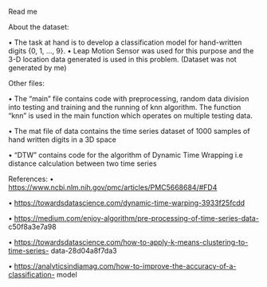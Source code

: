 
Read me 

About the dataset:

• The task at hand is to develop a classification model for hand-written digits {0, 1, ..., 9}.
• Leap Motion Sensor was used for this purpose and the 3-D location data generated
is used in this problem. (Dataset was not generated by me)

Other files:

•	The “main” file contains code with preprocessing, random data division into testing and training and the running of knn algorithm. The function “knn” is used in the main function which operates on multiple testing data.

•	The mat file of data contains the time series dataset of 1000 samples of hand written digits in a 3D space

•	“DTW” contains code for the algorithm of Dynamic Time Wrapping i.e distance calculation between two time series 

References:
• https://www.ncbi.nlm.nih.gov/pmc/articles/PMC5668684/#FD4

• https://towardsdatascience.com/dynamic-time-warping-3933f25fcdd

• https://medium.com/enjoy-algorithm/pre-processing-of-time-series-data-
c50f8a3e7a98

• https://towardsdatascience.com/how-to-apply-k-means-clustering-to-time-series-
data-28d04a8f7da3

• https://analyticsindiamag.com/how-to-improve-the-accuracy-of-a-classification- model
